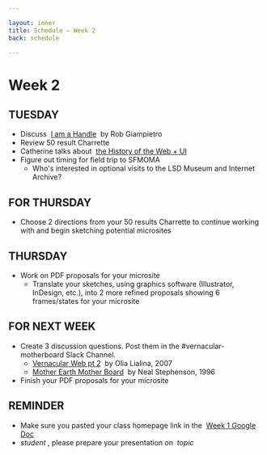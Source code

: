 ```yaml
---

layout: inner
title: Schedule — Week 2
back: schedule

---
```


# Week 2

## TUESDAY

- Discuss  [I am a Handle](http://fall2017.designing.tools/library/i-am-a-handle)  by Rob Giampietro
- Review 50 result Charrette
- Catherine talks about  [the History of the Web + UI](http://fall2017.designing.tools/calendar#)
- Figure out timing for field trip to SFMOMA
  - Who's interested in optional visits to the LSD Museum and Internet Archive?

## FOR THURSDAY

- Choose 2 directions from your 50 results Charrette to continue working with and begin sketching potential microsites

## THURSDAY

- Work on PDF proposals for your microsite
  - Translate your sketches, using graphics software (Illustrator, InDesign, etc.), into 2 more refined proposals showing 6 frames/states for your microsite

## FOR NEXT WEEK

- Create 3 discussion questions. Post them in the #vernacular-motherboard Slack Channel.
  - [Vernacular Web pt 2](http://fall2017.designing.tools/library/vernacular-web)  by Olia Lialina, 2007
  - [Mother Earth Mother Board](http://fall2017.designing.tools/calendar#)  by Neal Stephenson, 1996
- Finish your PDF proposals for your microsite

## REMINDER

- Make sure you pasted your class homepage link in the  [Week 1 Google Doc](https://docs.google.com/a/cca.edu/document/d/1doQRThL33YxhDXqkeiFWWOGmM3SNY-0ov_HWKZLJXWc/edit?usp=sharing)
- _student_ , please prepare your presentation on  _topic_
